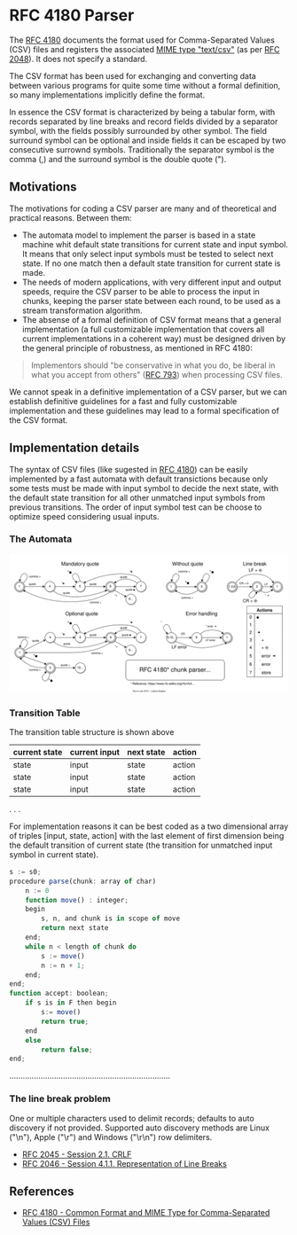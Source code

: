 # RFC 4180 Parser

The [RFC 4180](https://www.rfc-editor.org/rfc/rfc4180) documents the
format used for Comma-Separated Values (CSV) files and registers the
associated [MIME type "text/csv"](https://www.rfc-editor.org/rfc/rfc4180#section-3)
(as per [RFC 2048](https://www.rfc-editor.org/rfc/rfc2048)). It does not
specify a standard.

The CSV format has been used for exchanging and converting data
between various programs for quite some time without a formal
definition, so many implementations implicitly define the format.

In essence the CSV format is characterized by being a tabular form,
with records separated by line breaks and record fields divided by
a separator symbol, with the fields possibly surrounded by other symbol.
The field surround symbol can be optional and inside fields it can be
escaped by two consecutive surrownd symbols. Traditionally the separator
symbol is the comma (,) and the surround symbol is the double quote (").

## Motivations

The motivations for coding a CSV parser are many and of theoretical and
practical reasons. Between them:

* The automata model to implement the parser is based in a state machine
whit default state transitions for current state and input symbol. It
means that only select input symbols must be tested to select next
state. If no one match then a default state transition for current state
is made.
* The needs of modern applications, with very different input and output
speeds, require the CSV parser to be able to process the input in
chunks, keeping the parser state between each round, to be used as a
stream transformation algorithm.
* The absense of a formal definition of CSV format means that a general
implementation (a full customizable implementation that covers all
current implementations in a coherent way) must be designed driven by
the general principle of robustness, as mentioned in RFC 4180:
> Implementors should "be conservative in what you do, be liberal in
> what you accept from others" ([RFC 793](https://www.rfc-editor.org/rfc/rfc793#section-2.10))
> when processing CSV files.

We cannot speak in a definitive implementation of a CSV parser, but we
can establish definitive guidelines for a fast and fully customizable
implementation and these guidelines may lead to a formal specification
of the CSV format.

## Implementation details

The syntax of CSV files (like sugested in [RFC 4180](https://www.rfc-editor.org/rfc/rfc4180#section-2))
can be easily implemented by a fast automata with default transictions
because only some tests must be made with input symbol to decide the
next state, with the default state transition for all other unmatched
input symbols from previous transitions. The order of input symbol test
can be choose to optimize speed considering usual inputs.

### The Automata

![CSV parser automata](automata.svg)

### Transition Table

The transition table structure is shown above

| current state | current input | next state | action |
|---------------|---------------|------------|--------|
| state         | input         | state      | action |
| state         | input         | state      | action |
| state         | input         | state      | action |
.
.
.

For implementation reasons it can be best coded as a two dimensional
array of triples [input, state, action] with the last element of
first dimension being the default transition of current state (the
transition for unmatched input symbol in current state).

```javascript
s := s0;
procedure parse(chunk: array of char)
    n := 0
    function move() : integer;
    begin
        s, n, and chunk is in scope of move
        return next state
    end;
    while n < length of chunk do
        s := move()
        n := n + 1;
    end;
end;
function accept: boolean;
    if s is in F then begin
        s:= move()
        return true;
    end
    else
        return false;
end;
```
........................................................................

### The line break problem
One or multiple characters used to delimit records; defaults to auto discovery if not provided. Supported auto discovery methods are Linux ("\n"), Apple ("\r") and Windows ("\r\n") row delimiters.
* [RFC 2045 - Session 2.1. CRLF](https://www.rfc-editor.org/rfc/rfc2045#section-2.1)
* [RFC 2046 - Session 4.1.1. Representation of Line Breaks](https://www.rfc-editor.org/rfc/rfc2046#section-4.1.1)



## References
* [RFC 4180 - Common Format and MIME Type for Comma-Separated Values (CSV) Files](https://www.rfc-editor.org/rfc/rfc4180)